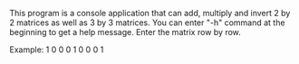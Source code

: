This program is a console application that can add, multiply and invert 2 by 2 matrices as well as 3 by 3 matrices.
You can enter "-h" command at the beginning to get a help message.
Enter the matrix row by row.

Example: 1 0 0
         0 1 0
         0 0 1
